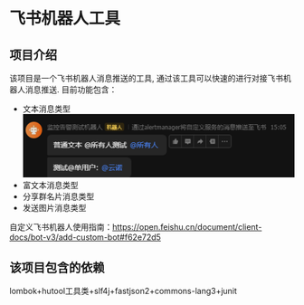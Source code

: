 # 飞书机器人工具

## 项目介绍
该项目是一个飞书机器人消息推送的工具, 通过该工具可以快速的进行对接飞书机器人消息推送.
目前功能包含：
- 文本消息类型
  ![image](https://github.com/ukayunnuo/FeiShu-Robot-Tools/blob/master/image/img_1.png)
- 富文本消息类型
- 分享群名片消息类型 
- 发送图片消息类型

自定义飞书机器人使用指南：https://open.feishu.cn/document/client-docs/bot-v3/add-custom-bot#f62e72d5


## 该项目包含的依赖

lombok+hutool工具类+slf4j+fastjson2+commons-lang3+junit
